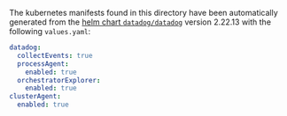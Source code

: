 The kubernetes manifests found in this directory have been automatically generated
from the [helm chart `datadog/datadog`](https://github.com/DataDog/helm-charts/tree/master/charts/datadog)
version 2.22.13 with the following `values.yaml`:

```yaml
datadog:
  collectEvents: true
  processAgent:
    enabled: true
  orchestratorExplorer:
    enabled: true
clusterAgent:
  enabled: true
```
